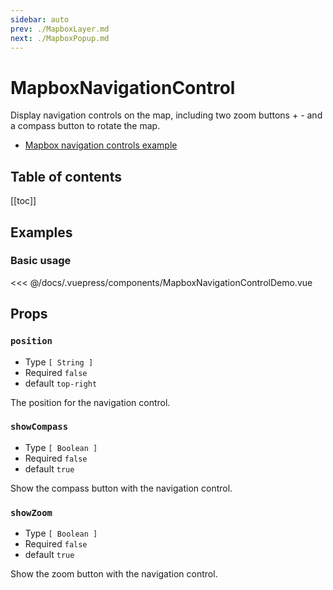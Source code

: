 ```yaml
---
sidebar: auto
prev: ./MapboxLayer.md
next: ./MapboxPopup.md
---
```


# MapboxNavigationControl

Display navigation controls on the map, including two zoom buttons + - and a compass button to rotate the map.

- [Mapbox navigation controls example](https://docs.mapbox.com/mapbox-gl-js/example/navigation/)


<h2>Table of contents</h2>

[[toc]]

## Examples

### Basic usage

<client-only>
  <mapbox-navigation-control-demo api-key="MAPBOX_API_KEY" />
</client-only>

<<< @/docs/.vuepress/components/MapboxNavigationControlDemo.vue

## Props

### `position`

- Type `[ String ]`
- Required `false`
- default `top-right`

The position for the navigation control.

### `showCompass`

- Type `[ Boolean ]`
- Required `false`
- default `true`

Show the compass button with the navigation control.

### `showZoom`

- Type `[ Boolean ]`
- Required `false`
- default `true`

Show the zoom button with the navigation control.
